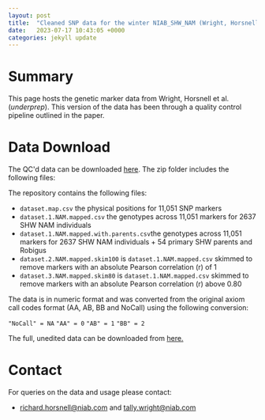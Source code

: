 ```yaml
---
layout: post
title:  "Cleaned SNP data for the winter NIAB_SHW_NAM (Wright, Horsnell et al.)"
date:   2023-07-17 10:43:05 +0000
categories: jekyll update
---
```


# Summary 

This page hosts the genetic marker data from Wright, Horsnell et al. (*underprep*). This version of the data has been through a quality control pipeline outlined in the paper.

# Data Download

The QC'd data can be downloaded [here](https://github.com/NIAB/niab-dfw-wp3/raw/main/data/clean.niab.winter.shw.nam.zip). The zip folder includes the following files:

The repository contains the following files:
- `dataset.map.csv` the physical positions for 11,051 SNP markers
- `dataset.1.NAM.mapped.csv` the genotypes across 11,051 markers for 2637 SHW NAM individuals  
- `dataset.1.NAM.mapped.with.parents.csv`the genotypes across 11,051 markers for 2637 SHW NAM individuals + 54 primary SHW parents and Robigus
- `dataset.2.NAM.mapped.skim100` is `dataset.1.NAM.mapped.csv` skimmed to remove markers with an absolute Pearson correlation (r) of 1
- `dataset.3.NAM.mapped.skim80` is `dataset.1.NAM.mapped.csv` skimmed to remove markers with an absolute Pearson correlation (r) above 0.80

The data is in numeric format and was converted from the original axiom call codes format (AA, AB, BB and NoCall) using the following conversion:

`"NoCall" = NA`
`"AA" = 0`
`"AB" = 1`
`"BB" = 2`

The full, unedited data can be downloaded from [here.](https://niab.github.io/niab-dfw-wp3/jekyll/update/2022/12/12/Full-SNP-data-for-the-winter-SHW-NAM-population.html)

# Contact 

For queries on the data and usage please contact:

- richard.horsnell@niab.com and tally.wright@niab.com 


